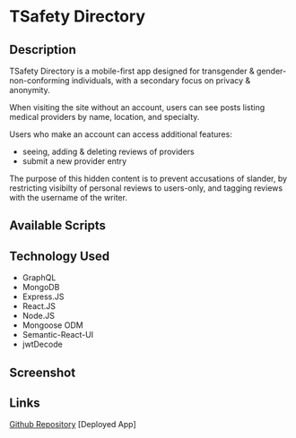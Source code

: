 # TSafety Directory

## Description

TSafety Directory is a mobile-first app designed for transgender & gender-non-conforming individuals, with a secondary focus on privacy & anonymity.

When visiting the site without an account, users can see posts listing medical providers by name, location, and specialty.

Users who make an account can access additional features:
- seeing, adding & deleting reviews of providers
- submit a new provider entry

The purpose of this hidden content is to prevent accusations of slander, by restricting visibilty of personal reviews to users-only, and tagging reviews with the username of the writer.

## Available Scripts


## Technology Used

- GraphQL
- MongoDB
- Express.JS
- React.JS
- Node.JS
- Mongoose ODM
- Semantic-React-UI
- jwtDecode


## Screenshot


## Links
[Github Repository](https://github.com/londonlast21/final)
[Deployed App]